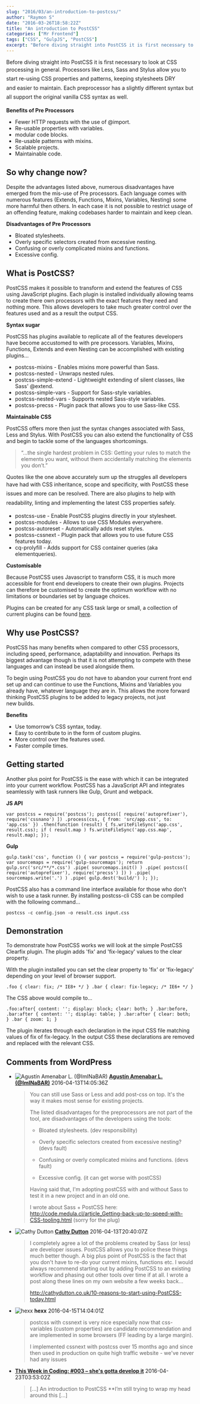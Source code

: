 ```yaml
---
slug: "2016/03/an-introduction-to-postcss/"
author: "Raymon S"
date: "2016-03-26T18:58:22Z"
title: "An introduction to PostCSS"
categories: ["Mr Frontend"]
tags: ["CSS", "GulpJS", "PostCSS"]
excerpt: "Before diving straight into PostCSS it is first necessary to look at CSS processing in general. Pro..."
---
```


Before diving straight into PostCSS it is first necessary to look at CSS processing in general. Processors <span style="line-height: 1.75;">like Less, Sass and Stylus allow you to start re-using CSS properties and patterns, keeping stylesheets DRY and </span><span style="line-height: 1.75;">easier to maintain. Each preprocessor has a slightly different syntax but all support the original vanilla </span><span style="line-height: 1.75;">CSS syntax as well.</span>

**Benefits of Pre Processors**

* Fewer HTTP requests with the use of @import.
* Re-usable properties with variables.
* modular code blocks.
* Re-usable patterns with mixins.
* Scalable projects.
* Maintainable code.

## So why change now?

Despite the advantages listed above, numerous disadvantages have emerged from the mis-use of Pre processors. Each language comes with numerous features (Extends, Functions, Mixins, Variables, Nesting) some more harmful then others. In each case it is not possible to restrict usage of an offending feature, making codebases harder to maintain and keep clean.

**Disadvantages of Pre Processors**

* Bloated stylesheets.
* Overly specific selectors created from excessive nesting.
* Confusing or overly complicated mixins and functions.
* Excessive config.

## What is PostCSS?

PostCSS makes it possible to transform and extend the features of CSS using JavaScript plugins. Each plugin is installed individually allowing teams to create there own processors with the exact features they need and nothing more. This allows developers to take much greater control over the features used and as a result the output CSS.

**Syntax sugar**

PostCSS has plugins available to replicate all of the features developers have become accustomed to with pre processors. Variables, Mixins, Functions, Extends and even Nesting can be accomplished with existing plugins...

* postcss-mixins - Enables mixins more powerful than Sass.
* postcss-nested - Unwraps nested rules.
* postcss-simple-extend - Lightweight extending of silent classes, like Sass' @extend.
* postcss-simple-vars - Support for Sass-style variables.
* postcss-nested-vars - Supports nested Sass-style variables.
* postcss-precss - Plugin pack that allows you to use Sass-like CSS.

**Maintainable CSS**

PostCSS offers more then just the syntax changes associated with Sass, Less and Stylus. With PostCSS you can also extend the functionality of CSS and begin to tackle some of the languages shortcomings.

> “…the single hardest problem in CSS: Getting your rules to match the elements you want, without them accidentally matching the elements you don’t.”

Quotes like the one above accurately sum up the struggles all developers have had with CSS inheritance, scope and <span style="line-height: 1.75;">specificity, with PostCSS these issues and more can be resolved. There are also plugins to help with readability, </span><span style="line-height: 1.75;">linting and implementing the latest CSS properties safely.</span>

* postcss-use - Enable PostCSS plugins directly in your stylesheet.
* postcss-modules - Allows to use CSS Modules everywhere.
* postcss-autoreset - Automatically adds reset styles.
* postcss-cssnext - Plugin pack that allows you to use future CSS features today.
* cq-prolyfill - Adds support for CSS container queries (aka elementqueries).

**Customisable**

Because PostCSS uses Javascript to transform CSS, it is much more accessible for front end developers to create their own plugins. Projects can therefore be customised to create the optimum workflow with no limitations or boundaries set by language choices.

Plugins can be created for any CSS task large or small, a collection of current plugins can be found [here](http://postcss.parts/).

## Why use PostCSS?

PostCSS has many benefits when compared to other CSS processors, including speed, performance, adaptability and innovation. Perhaps its biggest advantage though is that it is not attempting to compete with these languages and can instead be used alongside them.

To begin using PostCSS you do not have to abandon your current front end set up and can continue to use the Functions, Mixins and Variables you already have, whatever language they are in. This allows the more forward thinking PostCSS plugins to be added to legacy projects, not just new builds.

**Benefits**

* Use tomorrow’s CSS syntax, today.
* Easy to contribute to in the form of custom plugins.
* More control over the features used.
* Faster compile times.

## Getting started

Another plus point for PostCSS is the ease with which it can be integrated into your current workflow. PostCSS has a JavaScript API and integrates seamlessly with task runners like Gulp, Grunt and webpack.

**JS API**

```
var postcss = require('postcss'); postcss([ require('autoprefixer'), require('cssnano') ]) .process(css, { from: 'src/app.css', to: 'app.css' }) .then(function (result) { fs.writeFileSync('app.css', result.css); if ( result.map ) fs.writeFileSync('app.css.map', result.map); });
```

**Gulp**

```
gulp.task('css', function () { var postcss = require('gulp-postcss'); var sourcemaps = require('gulp-sourcemaps'); return gulp.src('src/**/*.css') .pipe( sourcemaps.init() ) .pipe( postcss([ require('autoprefixer'), require('precss') ]) ) .pipe( sourcemaps.write('.') ) .pipe( gulp.dest('build/') ); });
```

PostCSS also has a command line interface available for those who don't wish to use a task runner. By installing postcss-cli CSS can be compiled with the following command...

```
postcss -c config.json -o result.css input.css
```

## Demonstration

To demonstrate how PostCSS works we will look at the simple PostCSS Clearfix plugin. The plugin adds 'fix' and 'fix-legacy' values to the clear property.

With the plugin installed you can set the clear property to 'fix' or 'fix-legacy' depending on your level of browser support.

```
.foo { clear: fix; /* IE8+ */ } .bar { clear: fix-legacy; /* IE6+ */ }
```

The CSS above would compile to...

```
.foo:after{ content: ''; display: block; clear: both; } .bar:before, .bar:after { content: ''; display: table; } .bar:after { clear: both; } .bar { zoom: 1; }
```

The plugin iterates through each declaration in the input CSS file matching values of fix of fix-legacy. In the output CSS these declarations are removed and replaced with the relevant CSS.

## Comments from WordPress

* ![Agustín Amenabar L. (@ImINaBAR)](https://www.gravatar.com/avatar/0c7be6f787e291a1acd163663217cac2?d=identicon) **[Agustín Amenabar L. (@ImINaBAR)](http://twitter.com/ImINaBAR)** 2016-04-13T14:05:36Z
  > You can still use Sass or Less and add post-css on top. It's the way it makes most sense for existing projects.
  > 
  > 
  > 
  > The listed disadvantages for the preprocessors are not part of the tool, are disadvantages of the developers using the tools:
  > 
  > 
  > 
  > * Bloated stylesheets. (dev responsibility)
  > 
  > * Overly specific selectors created from excessive nesting?  (devs fault)
  > 
  > * Confusing or overly complicated mixins and functions.  (devs fault)
  > 
  > * Excessive config. (it can get worse with postCSS)
  > 
  > 
  > 
  > Having said that, I'm adopting postCSS with and without Sass to test it in a new project and in an old one. 
  > 
  > I wrote about Sass + PostCSS here: http://code.medula.cl/article_Getting-back-up-to-speed-with-CSS-tooling.html (sorry for the plug)
* ![Cathy Dutton](https://www.gravatar.com/avatar/7b4ad8b2a49380ad7801a252293e11a2?d=identicon) **[Cathy Dutton](http://www.cathydutton.co.uk/)** 2016-04-13T20:40:07Z
  > I completely agree a lot of the problems created by Sass (or less) are developer issues. PostCSS allows you to police these things much better though.  A big plus point of PostCSS is the fact that you don't have to re-do your current mixins, functions etc. I would always recommend starting out by adding PostCSS to an existing workflow and phasing out other tools over time if at all. I wrote a post along these lines on my own website a few weeks back...
  > 
  > 
  > 
  > http://cathydutton.co.uk/10-reasons-to-start-using-PostCSS-today.html
* ![hexx](https://www.gravatar.com/avatar/1efe80ab397e898428824662a6965924?d=identicon) **hexx** 2016-04-15T14:04:01Z
  > postcss with cssnext is very nice especially now that css-variables (custom properties) are candidate recommendation and are implemented in some browsers (FF leading by a large margin).
  > 
  > 
  > 
  > I implemented cssnext with postcss over 15 months ago and since then used in production on quite high traffic website - we've never had any issues
* **[This Week in Coding: #003 &#8211; she&#039;s gotta develop it](http://shesgottadevelopit.com/2016/04/22/this-week-in-coding-003/)** 2016-04-23T03:53:02Z
  > [&#8230;] An introduction to PostCSS **I&#8217;m still trying to wrap my head around this [&#8230;]
